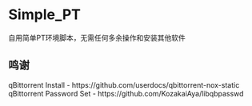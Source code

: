 # Simple_PT
自用简单PT环境脚本，无需任何多余操作和安装其他软件


<h2>鸣谢</h2>
qBittorrent Install - https://github.com/userdocs/qbittorrent-nox-static<br>
qBittorrent Password Set - https://github.com/KozakaiAya/libqbpasswd
